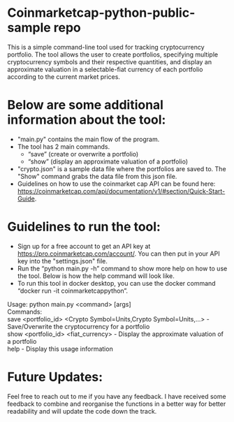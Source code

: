 # Coinmarketcap-python-public-sample repo
This is a simple command-line tool used for tracking cryptocurrency portfolio. 
The tool allows the user to create portfolios, specifying multiple cryptocurrency symbols and their respective quantities, and display an approximate valuation in a selectable-fiat currency of each portfolio according to the current market prices.

# Below are some additional information about the tool:
- "main.py" contains the main flow of the program.
- The tool has 2 main commands.
    - “save” (create or overwrite a portfolio)
    - “show” (display an approximate valuation of a portfolio)
- "crypto.json" is a sample data file where the portfolios are saved to. The "Show" command grabs the data file from this json file. 
- Guidelines on how to use the coinmarket cap API can be found here: https://coinmarketcap.com/api/documentation/v1/#section/Quick-Start-Guide.

# Guidelines to run the tool:
- Sign up for a free account to get an API key at https://pro.coinmarketcap.com/account/. You can then put in your API key into the "settings.json" file. 
- Run the “python main.py -h” command to show more help on how to use the tool. Below is how the help command will look like. 
- To run this tool in docker desktop, you can use the docker command “docker run -it coinmarketcappython”.

Usage: python main.py \<command\> [args]  
Commands:  
save \<portfolio_id\> \<Crypto Symbol=Units,Crypto Symbol=Units,...\> - Save/Overwrite the cryptocurrency for a portfolio  
show \<portfolio_id\> \<fiat_currency\> - Display the approximate valuation of a portfolio  
help - Display this usage information  

# Future Updates: 
Feel free to reach out to me if you have any feedback. I have received some feedback to combine and reorganise the functions in a better way for better readability and will update the code down the track. 